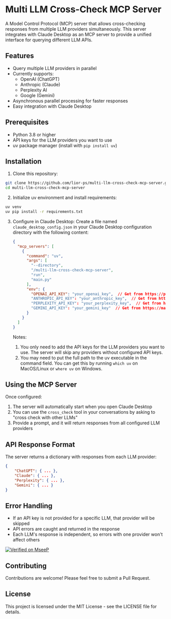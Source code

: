 # Multi LLM Cross-Check MCP Server

A Model Control Protocol (MCP) server that allows cross-checking responses from multiple LLM providers simultaneously. This server integrates with Claude Desktop as an MCP server to provide a unified interface for querying different LLM APIs.

## Features

- Query multiple LLM providers in parallel
- Currently supports:
  - OpenAI (ChatGPT)
  - Anthropic (Claude)
  - Perplexity AI
  - Google (Gemini)
- Asynchronous parallel processing for faster responses
- Easy integration with Claude Desktop

## Prerequisites

- Python 3.8 or higher
- API keys for the LLM providers you want to use
- uv package manager (install with `pip install uv`)

## Installation

1. Clone this repository:

```bash
git clone https://github.com/lior-ps/multi-llm-cross-check-mcp-server.git
cd multi-llm-cross-check-mcp-server
```

2. Initialize uv environment and install requirements:

```bash
uv venv
uv pip install -r requirements.txt
```

3. Configure in Claude Desktop:
   Create a file named `claude_desktop_config.json` in your Claude Desktop configuration directory with the following content:

   ```json
   {
     "mcp_servers": [
       {
         "command": "uv",
         "args": [
           "--directory",
           "/multi-llm-cross-check-mcp-server",
           "run",
           "main.py"
         ],
         "env": {
           "OPENAI_API_KEY": "your_openai_key",  // Get from https://platform.openai.com/api-keys
           "ANTHROPIC_API_KEY": "your_anthropic_key",  // Get from https://console.anthropic.com/account/keys
           "PERPLEXITY_API_KEY": "your_perplexity_key",  // Get from https://www.perplexity.ai/settings/api
           "GEMINI_API_KEY": "your_gemini_key"  // Get from https://makersuite.google.com/app/apikey
         }
       }
     ]
   }
   ```

   Notes:

   1. You only need to add the API keys for the LLM providers you want to use. The server will skip any providers without configured API keys.
   2. You may need to put the full path to the uv executable in the command field. You can get this by running `which uv` on MacOS/Linux or `where uv` on Windows.

## Using the MCP Server

Once configured:

1. The server will automatically start when you open Claude Desktop
2. You can use the `cross_check` tool in your conversations by asking to "cross check with other LLMs"
3. Provide a prompt, and it will return responses from all configured LLM providers

## API Response Format

The server returns a dictionary with responses from each LLM provider:

```json
{
    "ChatGPT": { ... },
    "Claude": { ... },
    "Perplexity": { ... },
    "Gemini": { ... }
}
```

## Error Handling

- If an API key is not provided for a specific LLM, that provider will be skipped
- API errors are caught and returned in the response
- Each LLM's response is independent, so errors with one provider won't affect others

[![Verified on MseeP](https://mseep.ai/badge.svg)](https://mseep.ai/app/1f395e5c-f462-4250-8408-afd1ada852e5)

## Contributing

Contributions are welcome! Please feel free to submit a Pull Request.

## License

This project is licensed under the MIT License - see the LICENSE file for details.
